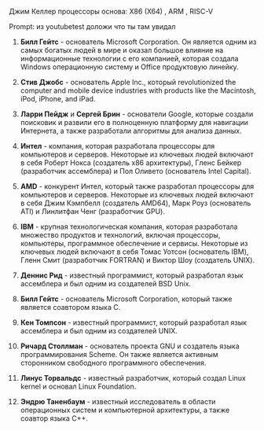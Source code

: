 Джим Келлер
 процессоры основа: X86 (X64) , ARM , RISC-V

Prompt: из youtubetest доложи что ты там увидал



1. **Билл Гейтс** - основатель Microsoft Corporation. Он является одним из самых богатых людей в мире и оказал большое влияние на информационные технологии с его компанией, которая создала Windows операционную систему и Office продуктовую линейку.

2. **Стив Джобс** - основатель Apple Inc., который revolutionized the computer and mobile device industries with products like the Macintosh, iPod, iPhone, and iPad.

3. **Ларри Пейдж** и **Сергей Брин** - основатели Google, которые создали поисковик и развили его в полноценную платформу для навигации Интернета, а также разработали алгоритмы для анализа данных.

4. **Интел** - компания, которая разработала процессоры для компьютеров и серверов. Некоторые из ключевых людей включают в себя Роберт Нокса (создатель x86 архитектуры), Гленс Бейкер (разработчик ассемблера) и Пол Оливето (основатель Intel Capital).

2. **AMD** - конкурент Интел, который также разработал процессоры для компьютеров и серверов. Некоторые из ключевых людей включают в себя Джим Кэмпбелл (создатель AMD64), Марк Роуз (основатель ATI) и Линлитфан Ченг (разработчик GPU).

3. **IBM** - крупная технологическая компания, которая разработала множество продуктов и технологий, включая процессоры, компьютеры, программное обеспечение и сервисы. Некоторые из ключевых людей включают в себя Томас Уотсон (основатель IBM), Гленн Смит (разработчик FORTRAN) и Виктор Шоу (создатель UNIX).

4. **Деннис Рид** - известный программист, который разработал язык ассемблера и был одним из создателей BSD Unix.

5. **Билл Гейтс** - основатель Microsoft Corporation, который также является соавтором языка C.

6. **Кен Томпсон** - известный программист, который разработал язык ассемблера и был одним из создателей UNIX.

7. **Ричард Столлман** - основатель проекта GNU и создатель языка программирования Scheme. Он также является активным сторонником свободного программного обеспечения.

8. **Линус Торвальдс** - известный разработчик, который создал Linux kernel и основал Linux Foundation.

9. **Эндрю Таненбаум** - известный исследователь в области операционных систем и компьютерной архитектуры, а также соавтор языка C++.


  